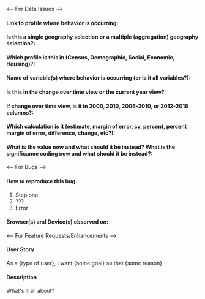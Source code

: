 <-- For Data Issues -->

#### Link to profile where behavior is occurring:

#### Is this a single geography selection or a multiple (aggregation) geography selection?:

#### Which profile is this in (Census, Demographic, Social, Economic, Housing)?:

#### Name of variable(s) where behavior is occurring (or is it all variables?):

#### Is this in the change over time view or the current year view?:

#### If change over time view, is it in 2000, 2010, 2006-2010, or 2012-2016 columns?:

#### Which calculation is it (estimate, margin of error, cv, percent, percent margin of error, difference, change, etc?):

#### What is the value now and what should it be instead? What is the significance coding now and what should it be instead?:

<-- For Bugs -->

#### How to reproduce this bug:

1. Step one
2. ???
3. Error

#### Browser(s) and Device(s) observed on:

<-- For Feature Requests/Enhancements -->

#### User Story
As a {type of user}, I want {some goal} so that {some reason}

#### Description
What's it all about?

<!-- Don't forget to add tags to this issue after you create it! -->
